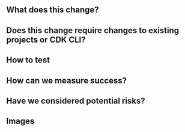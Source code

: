 ## What does this change?
<!-- A PR should have enough detail to be understandable far in the future. e.g what is the problem/why is the change needed, how does it solve it and any questions or points of discussion. Prefer copying information from a Trello card over linking to it; the card may not always exist and reviewers may not have access to the board. -->

## Does this change require changes to existing projects or CDK CLI?
<!-- Consider whether this is something that will mean changes to projects that have already been migrated or to the CDK CLI tool. If changes are required, consider adding a checklist here and/or linking to related PRs --->

## How to test
<!-- Provide instructions to help others verify the change. This could take the form of "On PROD, do X and witness Y. On this branch, do X and witness Z. " -->

## How can we measure success?
<!-- Do you expect errors to decrease? Do you expect user journeys to be simplified? What can be used to prove this? A filtered view of logs or analytics, etc? -->

## Have we considered potential risks?
<!-- What are the potential risks and how can they be mitigated? Does an error require an alarm? Should user help, infosec, or legal be informed of this change? Is private information guarded? Do we need to add anything in the backlog? -->

## Images
<!-- Usually only applicable to UI changes, what did it look like before and what will it look like after? -->
